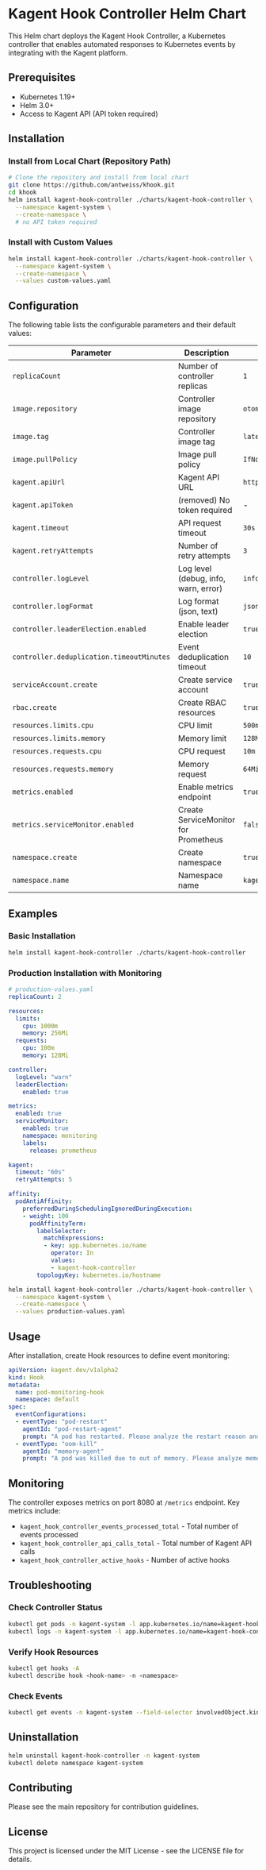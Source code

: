 # Kagent Hook Controller Helm Chart

This Helm chart deploys the Kagent Hook Controller, a Kubernetes controller that enables automated responses to Kubernetes events by integrating with the Kagent platform.

## Prerequisites

- Kubernetes 1.19+
- Helm 3.0+
- Access to Kagent API (API token required)

## Installation

### Install from Local Chart (Repository Path)

```bash
# Clone the repository and install from local chart
git clone https://github.com/antweiss/khook.git
cd khook
helm install kagent-hook-controller ./charts/kagent-hook-controller \
  --namespace kagent-system \
  --create-namespace \
  # no API token required
```

### Install with Custom Values

```bash
helm install kagent-hook-controller ./charts/kagent-hook-controller \
  --namespace kagent-system \
  --create-namespace \
  --values custom-values.yaml
```

## Configuration

The following table lists the configurable parameters and their default values:

| Parameter | Description | Default |
|-----------|-------------|---------|
| `replicaCount` | Number of controller replicas | `1` |
| `image.repository` | Controller image repository | `otomato/khook` |
| `image.tag` | Controller image tag | `latest` |
| `image.pullPolicy` | Image pull policy | `IfNotPresent` |
| `kagent.apiUrl` | Kagent API URL | `https://api.kagent.dev` |
| `kagent.apiToken` | (removed) No token required | - |
| `kagent.timeout` | API request timeout | `30s` |
| `kagent.retryAttempts` | Number of retry attempts | `3` |
| `controller.logLevel` | Log level (debug, info, warn, error) | `info` |
| `controller.logFormat` | Log format (json, text) | `json` |
| `controller.leaderElection.enabled` | Enable leader election | `true` |
| `controller.deduplication.timeoutMinutes` | Event deduplication timeout | `10` |
| `serviceAccount.create` | Create service account | `true` |
| `rbac.create` | Create RBAC resources | `true` |
| `resources.limits.cpu` | CPU limit | `500m` |
| `resources.limits.memory` | Memory limit | `128Mi` |
| `resources.requests.cpu` | CPU request | `10m` |
| `resources.requests.memory` | Memory request | `64Mi` |
| `metrics.enabled` | Enable metrics endpoint | `true` |
| `metrics.serviceMonitor.enabled` | Create ServiceMonitor for Prometheus | `false` |
| `namespace.create` | Create namespace | `true` |
| `namespace.name` | Namespace name | `kagent-system` |

## Examples

### Basic Installation

```bash
helm install kagent-hook-controller ./charts/kagent-hook-controller
```

### Production Installation with Monitoring

```yaml
# production-values.yaml
replicaCount: 2

resources:
  limits:
    cpu: 1000m
    memory: 256Mi
  requests:
    cpu: 100m
    memory: 128Mi

controller:
  logLevel: "warn"
  leaderElection:
    enabled: true

metrics:
  enabled: true
  serviceMonitor:
    enabled: true
    namespace: monitoring
    labels:
      release: prometheus

kagent:
  timeout: "60s"
  retryAttempts: 5

affinity:
  podAntiAffinity:
    preferredDuringSchedulingIgnoredDuringExecution:
    - weight: 100
      podAffinityTerm:
        labelSelector:
          matchExpressions:
          - key: app.kubernetes.io/name
            operator: In
            values:
            - kagent-hook-controller
        topologyKey: kubernetes.io/hostname
```

```bash
helm install kagent-hook-controller ./charts/kagent-hook-controller \
  --namespace kagent-system \
  --create-namespace \
  --values production-values.yaml
```

## Usage

After installation, create Hook resources to define event monitoring:

```yaml
apiVersion: kagent.dev/v1alpha2
kind: Hook
metadata:
  name: pod-monitoring-hook
  namespace: default
spec:
  eventConfigurations:
  - eventType: "pod-restart"
    agentId: "pod-restart-agent"
    prompt: "A pod has restarted. Please analyze the restart reason and provide recommendations."
  - eventType: "oom-kill"
    agentId: "memory-agent"
    prompt: "A pod was killed due to out of memory. Please analyze memory usage and provide optimization recommendations."
```

## Monitoring

The controller exposes metrics on port 8080 at `/metrics` endpoint. Key metrics include:

- `kagent_hook_controller_events_processed_total` - Total number of events processed
- `kagent_hook_controller_api_calls_total` - Total number of Kagent API calls
- `kagent_hook_controller_active_hooks` - Number of active hooks

## Troubleshooting

### Check Controller Status

```bash
kubectl get pods -n kagent-system -l app.kubernetes.io/name=kagent-hook-controller
kubectl logs -n kagent-system -l app.kubernetes.io/name=kagent-hook-controller
```

### Verify Hook Resources

```bash
kubectl get hooks -A
kubectl describe hook <hook-name> -n <namespace>
```

### Check Events

```bash
kubectl get events -n kagent-system --field-selector involvedObject.kind=Hook
```

## Uninstallation

```bash
helm uninstall kagent-hook-controller -n kagent-system
kubectl delete namespace kagent-system
```

## Contributing

Please see the main repository for contribution guidelines.

## License

This project is licensed under the MIT License - see the LICENSE file for details.